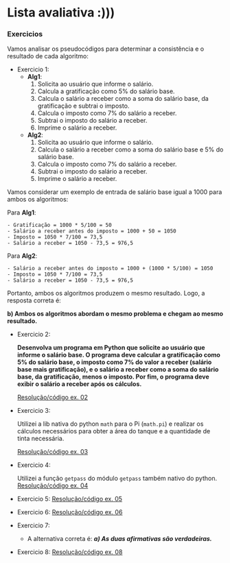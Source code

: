 # Lista avaliativa :)))

### Exercicios

Vamos analisar os pseudocódigos para determinar a consistência e o resultado de cada algoritmo:

- Exercicio 1:
  - **Alg1**:
     1. Solicita ao usuário que informe o salário.
     2. Calcula a gratificação como 5% do salário base.
     3. Calcula o salário a receber como a soma do salário base, da gratificação e subtrai o imposto.
     4. Calcula o imposto como 7% do salário a receber.
     5. Subtrai o imposto do salário a receber.
     6. Imprime o salário a receber.
  - **Alg2**:
     1. Solicita ao usuário que informe o salário.
     2. Calcula o salário a receber como a soma do salário base e 5% do salário base.
     3. Calcula o imposto como 7% do salário a receber.
     4. Subtrai o imposto do salário a receber.
     5. Imprime o salário a receber.

 Vamos considerar um exemplo de entrada de salário base igual a 1000 para ambos os algoritmos:

  Para **Alg1**:

    - Gratificação = 1000 * 5/100 = 50
    - Salário a receber antes do imposto = 1000 + 50 = 1050
    - Imposto = 1050 * 7/100 = 73,5
    - Salário a receber = 1050 - 73,5 = 976,5

  Para **Alg2**:

    - Salário a receber antes do imposto = 1000 + (1000 * 5/100) = 1050
    - Imposto = 1050 * 7/100 = 73,5
    - Salário a receber = 1050 - 73,5 = 976,5

  Portanto, ambos os algoritmos produzem o mesmo resultado. Logo, a resposta correta é:

**b) Ambos os algoritmos abordam o mesmo problema e chegam ao mesmo resultado.**

- Exercicio 2:

    **Desenvolva um programa em Python que solicite ao usuário que informe o salário base. O programa deve calcular a gratificação como 5% do salário base, o imposto como 7% do valor a receber (salário base mais gratificação), e o salário a receber como a soma do salário base, da gratificação, menos o imposto. Por fim, o programa deve exibir o salário a receber após os cálculos.**

    [Resolução/código ex. 02](/exercises/ex02.py)

- Exercicio 3:

    Utilizei a lib nativa do python `math` para o Pi (`math.pi`) e realizar os
  cálculos necessários para obter a área do tanque e a quantidade de tinta necessária.

  [Resolução/código ex. 03](/exercises/ex03.py)

- Exercicio 4:

  Utilizei a função `getpass` do módulo `getpass` também nativo do python.
  [Resolução/código ex. 04](/exercises/ex04.py)

- Exercicio 5:
  [Resolução/código ex. 05](/exercises/ex05.py)

- Exercicio 6:
  [Resolução/código ex. 06](/exercises/ex06.py)

- Exercicio 7:
  - A alternativa correta é: ***a) As duas afirmativas são verdadeiras.***
- Exercicio 8:
  [Resolução/código ex. 08](/exercises/ex08.py)
